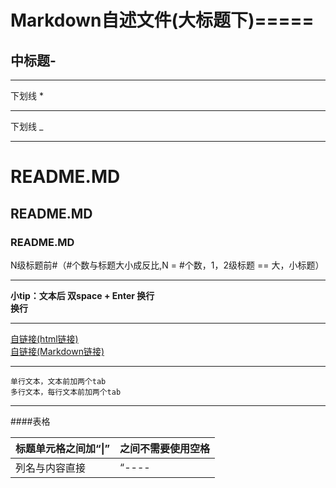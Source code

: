 Markdown自述文件(大标题下)=====
=====
中标题-
-----
____________
下划线 *
***********
下划线 _
____________
# README.MD
## README.MD
### README.MD
N级标题前#（#个数与标题大小成反比,N = #个数，1，2级标题 == 大，小标题）
____________
**小tip：文本后 双space + Enter 换行**  
**换行**
____________
<a href="https://github.com/whguardian/README-MD">自链接(html链接)</a>  
[自链接(Markdown链接)](https://github.com/whguardian/README-MD "Markdown链接")

------------
    单行文本，文本前加两个tab  
    多行文本，每行文本前加两个tab
------------
####表格
>  
标题单元格之间加“\|” | 之间不需要使用空格
-------------------- | -----------------
列名与内容直接       |  “----|-----”


